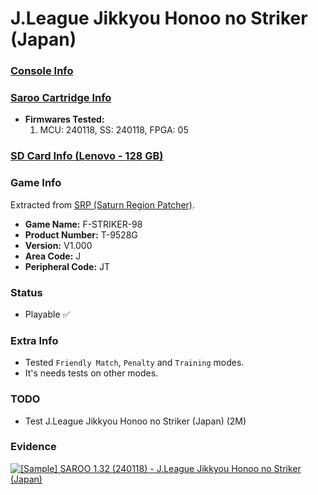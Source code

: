 # J.League Jikkyou Honoo no Striker (Japan)

### [Console Info](../../../../Info/Consoles/VA13/README.md)

### [Saroo Cartridge Info](../../../../Info/Cartridges/RetroGameParadiseStore/1.32F/README.md)

- <b>Firmwares Tested:</b>
  1. MCU: 240118, SS: 240118, FPGA: 05

### [SD Card Info (Lenovo - 128 GB)](../../../../Info/SdCards/Lenovo/128GB/README.md)

### Game Info

Extracted from [SRP (Saturn Region Patcher)](https://segaxtreme.net/resources/saturn-region-patcher.81/download).

- <b>Game Name:</b> F-STRIKER-98
- <b>Product Number:</b> T-9528G
- <b>Version:</b> V1.000
- <b>Area Code:</b> J
- <b>Peripheral Code:</b> JT

### Status

- Playable :white_check_mark:

### Extra Info

- Tested `Friendly Match`, `Penalty` and `Training` modes.
- It's needs tests on other modes.

### TODO

- Test J.League Jikkyou Honoo no Striker (Japan) (2M)

### Evidence

[![[Sample] SAROO 1.32 (240118) - J.League Jikkyou Honoo no Striker (Japan)](https://img.youtube.com/vi/ylBqB-MXJqg/0.jpg)](https://www.youtube.com/watch?v=ylBqB-MXJqg)

